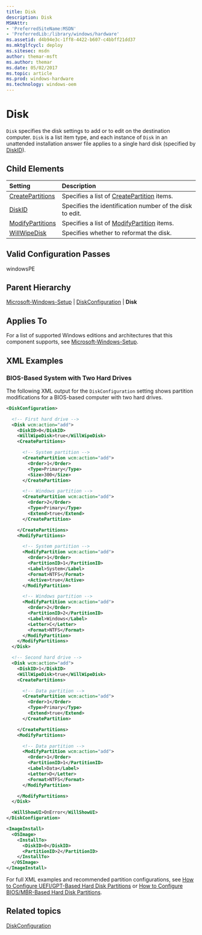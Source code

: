```yaml
---
title: Disk
description: Disk
MSHAttr:
- 'PreferredSiteName:MSDN'
- 'PreferredLib:/library/windows/hardware'
ms.assetid: d4b94e3c-1ff8-4422-b607-c4bbff21dd37
ms.mktglfcycl: deploy
ms.sitesec: msdn
author: themar-msft
ms.author: themar
ms.date: 05/02/2017
ms.topic: article
ms.prod: windows-hardware
ms.technology: windows-oem
---
```

# Disk

`Disk` specifies the disk settings to add or to edit on the destination computer. `Disk` is a list item type, and each instance of `Disk` in an unattended installation answer file applies to a single hard disk (specified by [DiskID](microsoft-windows-setup-diskconfiguration-disk-diskid.md)).

## Child Elements

| Setting                 | Description                                                                           |
|:------------------------|:--------------------------------------------------------------------------------------|
| [CreatePartitions](microsoft-windows-setup-diskconfiguration-disk-createpartitions.md) | Specifies a list of [CreatePartition](microsoft-windows-setup-diskconfiguration-disk-createpartitions-createpartition.md) items. |
| [DiskID](microsoft-windows-setup-diskconfiguration-disk-diskid.md) | Specifies the identification number of the disk to edit. |
| [ModifyPartitions](microsoft-windows-setup-diskconfiguration-disk-modifypartitions.md) | Specifies a list of [ModifyPartition](microsoft-windows-setup-diskconfiguration-disk-modifypartitions-modifypartition.md) items. |
| [WillWipeDisk](microsoft-windows-setup-diskconfiguration-disk-willwipedisk.md) | Specifies whether to reformat the disk. |

## Valid Configuration Passes

windowsPE

## Parent Hierarchy

[Microsoft-Windows-Setup](microsoft-windows-setup.md) | [DiskConfiguration](microsoft-windows-setup-diskconfiguration.md) | **Disk**

## Applies To

For a list of supported Windows editions and architectures that this component supports, see [Microsoft-Windows-Setup](microsoft-windows-setup.md).

## XML Examples

### BIOS-Based System with Two Hard Drives

The following XML output for the `DiskConfiguration` setting shows partition modifications for a BIOS-based computer with two hard drives.

```XML
<DiskConfiguration>

  <!-- First hard drive -->
  <Disk wcm:action="add">
    <DiskID>0</DiskID> 
    <WillWipeDisk>true</WillWipeDisk> 
    <CreatePartitions>

      <!-- System partition -->
      <CreatePartition wcm:action="add">
        <Order>1</Order> 
        <Type>Primary</Type> 
        <Size>300</Size> 
      </CreatePartition>

      <!-- Windows partition -->
      <CreatePartition wcm:action="add">
        <Order>2</Order> 
        <Type>Primary</Type> 
        <Extend>true</Extend> 
      </CreatePartition>

    </CreatePartitions>
    <ModifyPartitions>

      <!-- System partition -->
      <ModifyPartition wcm:action="add">
        <Order>1</Order> 
        <PartitionID>1</PartitionID> 
        <Label>System</Label> 
        <Format>NTFS</Format> 
        <Active>true</Active> 
      </ModifyPartition>

      <!-- Windows partition -->
      <ModifyPartition wcm:action="add">
        <Order>2</Order> 
        <PartitionID>2</PartitionID> 
        <Label>Windows</Label> 
        <Letter>C</Letter> 
        <Format>NTFS</Format> 
      </ModifyPartition>
    </ModifyPartitions>
  </Disk>

  <!-- Second hard drive -->
  <Disk wcm:action="add">
    <DiskID>1</DiskID> 
    <WillWipeDisk>true</WillWipeDisk> 
    <CreatePartitions>

      <!-- Data partition -->
      <CreatePartition wcm:action="add">
        <Order>1</Order> 
        <Type>Primary</Type> 
        <Extend>true</Extend> 
      </CreatePartition>

    </CreatePartitions>
    <ModifyPartitions>

      <!-- Data partition -->
      <ModifyPartition wcm:action="add">
        <Order>1</Order> 
        <PartitionID>1</PartitionID> 
        <Label>Data</Label> 
        <Letter>D</Letter> 
        <Format>NTFS</Format> 
      </ModifyPartition>

    </ModifyPartitions>
  </Disk>

  <WillShowUI>OnError</WillShowUI> 
</DiskConfiguration>

<ImageInstall>
  <OSImage>
    <InstallTo>
      <DiskID>0</DiskID> 
      <PartitionID>2</PartitionID> 
    </InstallTo>
  </OSImage>
</ImageInstall>
```

For full XML examples and recommended partition configurations, see [How to Configure UEFI/GPT-Based Hard Disk Partitions](http://go.microsoft.com/fwlink/?LinkId=214261) or [How to Configure BIOS/MBR-Based Hard Disk Partitions](http://go.microsoft.com/fwlink/?LinkId=214260).

## Related topics

[DiskConfiguration](microsoft-windows-setup-diskconfiguration.md)

